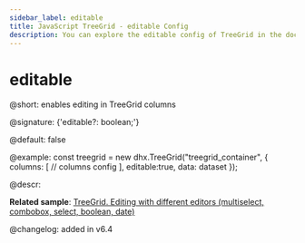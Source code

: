 ```yaml
---
sidebar_label: editable
title: JavaScript TreeGrid - editable Config 
description: You can explore the editable config of TreeGrid in the documentation of the DHTMLX JavaScript UI library. Browse developer guides and API reference, try out code examples and live demos, and download a free 30-day evaluation version of DHTMLX Suite 7.
---
```


# editable

@short: enables editing in TreeGrid columns

@signature: {'editable?: boolean;'}

@default: false

@example:
const treegrid = new dhx.TreeGrid("treegrid_container", {
	columns: [ 
		// columns config
	], 
	editable:true,
	data: dataset
});

@descr:

**Related sample**: [TreeGrid. Editing with different editors (multiselect, combobox, select, boolean, date)](https://snippet.dhtmlx.com/sdbfbv2n)

@changelog: added in v6.4

[comment]: # (@related: treegrid/configuration.md#editing-treegrid-and-separate-columns treegrid/initialization.md#initialize-treegrid)
